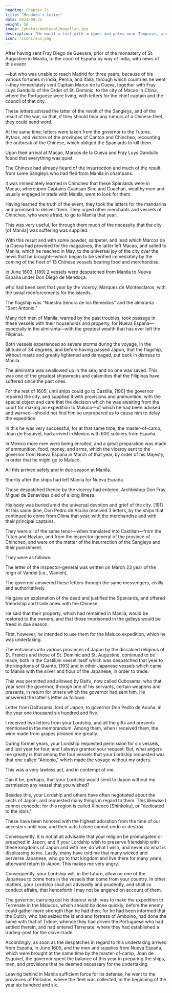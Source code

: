 ```yaml
---
heading: Chapter 7j
title: "Mendoza's Letter"
date: 2024-09-22
weight: 58
image: /photos/medieval/magellan.jpg
description: "He built a fort with arigues and palms near Tampacan, and founded a Spanish settlement which he named Murcia"
icon: /icons/sun.png
---
```






After having sent Fray Diego de Guevara, prior of the monastery of St. Augustine in Manila, to the court of España by way of India, with news of this event

—but who was unable to reach Madrid for three years, because of his various fortunes in India, Persia, and Italia, through which countries he went—they immediately sent Captain Marco de la Cueva, together with Fray Luys Gandullo of the Order of St. Dominic, to the city of Macao in China, where the Portuguese were living, with letters for the chief captain and the council of that city.

These letters advised the latter of the revolt of the Sangleys, and of the result of the war, so that, if they should hear any rumors of a Chinese fleet, they could send word. 

At the same time, letters were taken from the governor to the Tutons, Aytaos, and visitors of the provinces of Canton and Chincheo, recounting the outbreak of the Chinese, which obliged the Spaniards to kill them. 

Upon their arrival at Macao, Marcos de la Cueva and Fray Luys Gandullo found that everything was quiet.

The Chinese had already heard of the insurrection and much of the result from some Sangleys who had fled from Manila in champans.

It was immediately learned in Chincheo that these Spaniards were in Macao, whereupon Captains Guansan Sinu and Guachan, wealthy men and usually engaged in trade with Manila, went to look for them.

Having learned the truth of the event, they took the letters for the mandarins and promised to deliver them. They urged other merchants and vessels of Chincheo, who were afraid, to go to Manila that year. 

This was very useful, for through them much of the necessity that the city [of Manila] was suffering was supplied. 

With this result and with some powder, saltpeter, and lead which Marcos de la Cueva had provided for the magazines, the latter left Macao, and sailed to Manila, which he reached in May, to the universal joy of the city over the news that he brought—which began to be verified immediately by the coming of the fleet of 13 Chinese vessels bearing food and merchandise.

In June 1603, [189] 2 vessels were despatched from Manila to Nueva España under Don Diego de Mendoça.

 who had been sent that year by the viceroy, Marques de Montesclaros, with the usual reënforcements for the islands. 

The flagship was "Nuestra Señora de los Remedios" and the almiranta "Sant Antonio."

Many rich men of Manila, warned by the past troubles, took passage in these vessels with their households and property, for Nueva España—especially in the almiranta—with the greatest wealth that has ever left the Filipinas.

Both vessels experienced so severe storms during the voyage, in the altitude of 34 degrees, and before having passed Japon, that the flagship, without masts and greatly lightened and damaged, put back in distress to Manila. 

The almiranta was swallowed up in the sea, and no one was saved. This was one of the greatest shipwrecks and calamities that the Filipinas have suffered since the past ones.

For the rest of 1605, until ships could go to Castilla, [190] the governor repaired the city, and supplied it with provisions and ammunition, with the special object and care that the decision which he was awaiting from the court for making an expedition to Maluco—of which he had been advised and warned—should not find him so unprepared as to cause him to delay the expedition. 

In this he was very successful, for at that same time, the master-of-camp, Joan de Esquivel, had arrived in Mexico with 600 soldiers from España.

In Mexico more men were being enrolled, and a great preparation was made of ammunition, food, money, and arms, which the viceroy sent to the governor from Nueva España in March of that year, by order of his Majesty, in order that he might go to Maluco. 

All this arrived safely and in due season at Manila.

Shortly after the ships had left Manila for Nueva España.

Those despatched thence by the viceroy had entered, Archbishop Don Fray Miguel de Benavides died of a long illness.

His body was buried amid the universal devotion and grief of the city. [191] At this same time, Don Pedro de Acuña received 3 letters, by the ships that continued to come from China that year, with the merchandise and with their principal captains. 

They were all of the same tenor—when translated into Castilian—from the Tuton and Haytao, and from the inspector-general of the province of Chincheo, and were on the matter of the insurrection of the Sangleys and their punishment. 

They were as follows:

<!-- [This letter occupies folios 113b-115a of the original edition of Morga. We have already presented that document in our V0L. XIII, p. 287, which is translated from a copy of the original manuscript. The answer of Acuña to this letter will be found in V0L. XIV, in the second document of that volume.] -->

The letter of the inspector-general was written on March 23 year of the reign of Vandel [i.e., Wanleh].

<!-- The eunuch's [192] letter was written on the sixteenth of the said month and year; and that of the viceroy, on the twenty-second of the month. -->

The governor answered these letters through the same messengers, civilly and authoritatively. 

He gave an explanation of the deed and justified the Spaniards, and offered friendship and trade anew with the Chinese. 

He said that their property, which had remained in Manila, would be restored to the owners, and that those imprisoned in the galleys would be freed in due season. 

First, however, he intended to use them for the Maluco expedition, which he was undertaking.

The entrances into various provinces of Japon by the discalced religious of St. Francis and those of St. Dominic and St. Augustine, continued to be made, both in the Castilian vessel itself which was despatched that year to the kingdoms of Quanto, [193] and in other Japanese vessels which came to Manila with the silver and flour of the Japanese, in order to trade. 

This was permitted and allowed by Daifu, now called Cubosama, who that year sent the governor, through one of his servants, certain weapons and presents, in return for others which the governor had sent him. He answered the latter's letter as follows:

Letter from Daifusama, lord of Japon, to governor Don Pedro de Acuña, in the year one thousand six hundred and five.

I received two letters from your Lordship, and all the gifts and presents mentioned in the memorandum. Among them, when I received them, the wine made from grapes pleased me greatly.

During former years, your Lordship requested permission for six vessels, and last year for four, and I always granted your request. But, what angers me greatly is that among the four vessels that your Lordship requested was that one called "Antonio," which made the voyage without my orders. 

This was a very lawless act, and in contempt of me.

Can it be, perhaps, that your Lordship would send to Japon without my permission any vessel that you wished? 

Besides this, your Lordship and others have often negotiated about the sects of Japon, and requested many things in regard to them. This likewise I cannot concede; for this region is called Xincoco [Shinkoku], or "dedicated to the idols."

These have been honored with the highest adoration from the time of our ancestors until now, and their acts I alone cannot undo or destroy.

Consequently, it is not at all advisable that your religion be promulgated or preached in Japon; and if your Lordship wish to preserve friendship with these kingdoms of Japon and with me, do what I wish, and never do what is displeasing to me. Lastly, many have told me that many wicked and perverse Japanese, who go to that kingdom and live there for many years, afterward return to Japon. This makes me very angry. 

Consequently, your Lordship will, in the future, allow no one of the Japanese to come here in the vessels that come from your country. In other matters, your Lordship shall act advisedly and prudently, and shall so conduct affairs, that henceforth I may not be angered on account of them.

The governor, carrying out his dearest wish, was to make the expedition to Terrenate in the Malucos, which should be done quickly, before the enemy could gather more strength than he had then; for he had been informed that the Dutch, who had seized the island and fortress of Amboino, had done the same with that of Tidore, whence they had driven the Portuguese who had settled therein, and had entered Terrenate, where they had established a trading-post for the clove-trade.

Accordingly, as soon as the despatches in regard to this undertaking arrived from España, in June 1605, and the men and supplies from Nueva España, which were brought at the same time by the master-of-camp, Joan de Esquivel, the governor spent the balance of this year in preparing the ships, men, and provisions that he deemed necessary for the undertaking.

Leaving behind in Manila sufficient force for its defense, he went to the provinces of Pintados, where the fleet was collected, in the beginning of the year six hundred and six.

